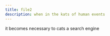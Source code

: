 ```yaml
---
title: file2
description: when in the kats of human events
---
```


it becomes necessary to cats a search engine
